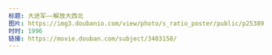 ```yaml
---
标题: 大进军——解放大西北
图片: https://img3.doubanio.com/view/photo/s_ratio_poster/public/p2538982107.jpg
时时: 1996
链接: https://movie.douban.com/subject/3403158/
---
```

